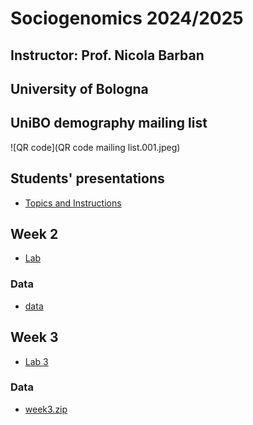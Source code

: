 # Sociogenomics 2024/2025
## Instructor: Prof. Nicola Barban
## University of Bologna

## UniBO demography mailing list
![QR code](QR code mailing list.001.jpeg)


## Students' presentations
* [Topics and Instructions](presentations.md)



## Week 2


* [Lab ](week2/lab2.md)

### Data
* [data](https://www.dropbox.com/scl/fo/vhd9e87zpcpmfv5dk0acn/AIexpTssvIqr3x-jBWt4sfw?rlkey=x7ebz9qdavj0cya8vez7e2s55&dl=0)



## Week 3

* [Lab 3](week3/lab3.md)
### Data
* [week3.zip](https://www.dropbox.com/scl/fi/kvsdtvsl3m4gl19omle1y/week3.zip?rlkey=3fyj402e77jsvo97iwz8ke7sc&dl=0
)

<!---
## Week 4

* [Lab 4](week4/lab4.md)
### Data
* [week3.zip](https://www.dropbox.com/s/z42fy0pp5zkmwi2/lab3.zip?dl=0)




## Week 5

 * [Lab week 5](week5/lab5.md)
### Data
* [week5.zip](https://www.dropbox.com/scl/fi/w89peadcqzuzooighefx2/DATA.zip?rlkey=1cmzr1gchmyyiupqxq4pjte80&dl=0)





## Week 6

* [Lab week 6](week6/lab_week6.md)

### Data
* [week6.zip](https://www.dropbox.com/s/kwciw2cb19gkrzy/week6.zip?dl=0)


## Week 8
* [Lab week 8 PGS in R](week8/lab_week8.md)



## Week 9
* [Lab week 9 ManhattanPLots Summary Statistics](week9/lab_week9_1.md)
* [LDSC in R](week9/genetic_correlation_in R.md)
* [LDSC in python](week9/genetic_correlation_in_python.md)
* [Data correlation](week8/LD-Hub_genetic_correlation_example.txt)
* [Data LDSC](https://www.dropbox.com/scl/fo/rj0drz3xamt2llnw67fu5/ABK_DtpmMy53XAs_mN6zXN0?rlkey=x05t5tmiw1tv3dvgffjiigt9b&dl=0)

## Week 10
* [Tutorial PG](week10/tutorialPGI.md)
* [Data](https://www.dropbox.com/scl/fo/418u49flretn9itwrhrve/AB39p8lhPCtFFzu4EbadWo8?rlkey=vnkt10hl5ev23qt973gk370l6&dl=0)

-->



